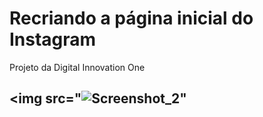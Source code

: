 # Recriando a página inicial do Instagram

Projeto da Digital Innovation One

## <img src="![Screenshot_2](https://user-images.githubusercontent.com/68874188/123499741-45de9280-d60f-11eb-8c37-7ca59528150c.jpg)"

